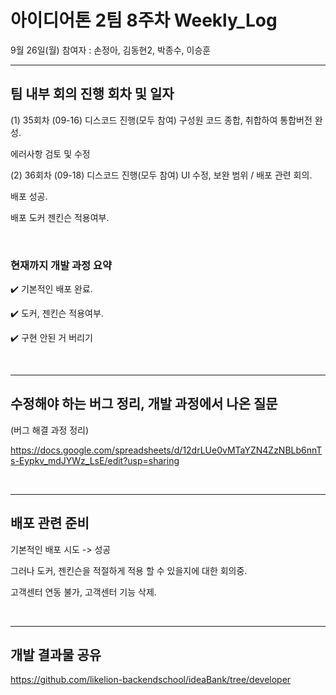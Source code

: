 # 아이디어톤 2팀 8주차 Weekly_Log
9월 26일(월) 참여자 : 손정아, 김동현2, 박종수, 이승훈
<br>
<hr>


## 팀 내부 회의 진행 회차 및 일자

(1) 35회차 (09-16) 디스코드 진행(모두 참여)
구성원 코드 종합, 취합하여 통합버전 완성.

에러사항 검토 및 수정

(2) 36회차 (09-18) 디스코드 진행(모두 참여)
UI 수정, 보완 범위 / 배포 관련 회의.

배포 성공.

배포 도커 젠킨슨 적용여부.


<br>

### 현재까지 개발 과정 요약
✔️ 기본적인 배포 완료.

✔️ 도커, 젠킨슨 적용여부.

✔️ 구현 안된 거 버리기

<br>
<hr>

## 수정해야 하는 버그 정리, 개발 과정에서 나온 질문

(버그 해결 과정 정리)

https://docs.google.com/spreadsheets/d/12drLUe0vMTaYZN4ZzNBLb6nnTs-Eypkv_mdJYWz_LsE/edit?usp=sharing

<br>
<hr>

## 배포 관련 준비

기본적인 배포 시도 -> 성공 

그러나 도커, 젠킨슨을 적절하게 적용 할 수 있을지에 대한 회의중.

고객센터 연동 불가, 고객센터 기능 삭제.

<br>
<hr>

## 개발 결과물 공유
https://github.com/likelion-backendschool/ideaBank/tree/developer

